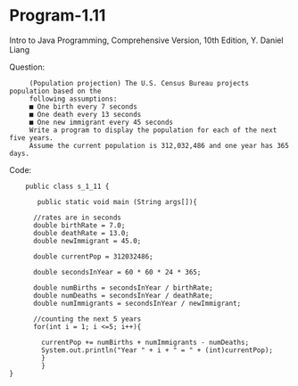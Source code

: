 # Program-1.11
Intro to Java Programming, Comprehensive Version, 10th Edition, Y. Daniel Liang

Question:

         (Population projection) The U.S. Census Bureau projects population based on the 
         following assumptions: 
         ■ One birth every 7 seconds 
         ■ One death every 13 seconds 
         ■ One new immigrant every 45 seconds  
         Write a program to display the population for each of the next five years. 
         Assume the current population is 312,032,486 and one year has 365 days. 
         
Code:

        public class s_1_11 {

           public static void main (String args[]){
          
          //rates are in seconds
          double birthRate = 7.0; 
          double deathRate = 13.0; 
          double newImmigrant = 45.0;

          double currentPop = 312032486;

          double secondsInYear = 60 * 60 * 24 * 365;

          double numBirths = secondsInYear / birthRate;
          double numDeaths = secondsInYear / deathRate;
          double numImmigrants = secondsInYear / newImmigrant;
           
          //counting the next 5 years
          for(int i = 1; i <=5; i++){

            currentPop += numBirths + numImmigrants - numDeaths;
            System.out.println("Year " + i + " = " + (int)currentPop);
            }
		    }
    }
